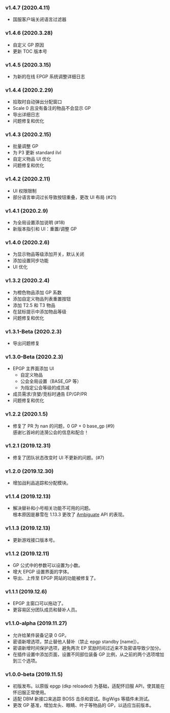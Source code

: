 ### v1.4.7 (2020.4.11)

- 国服客户端关闭语言过滤器

### v1.4.6 (2020.3.28)

- 自定义 GP 原因
- 更新 TOC 版本号

### v1.4.5 (2020.3.15)

- 为新的在线 EPGP 系统调整详细日志

### v1.4.4 (2020.2.29)

- 拾取时自动弹出分配窗口
- Scale 0 且没有备注的物品不会显示 GP
- 导出详细日志
- 问题修复和优化

### v1.4.3 (2020.2.15)

- 批量调整 GP
- 为 P3 更新 standard ilvl
- 自定义物品 UI 优化
- 问题修复和优化

### v1.4.2 (2020.2.11)

- UI 权限限制
- 部分语言单词过长导致按钮重叠，更改 UI 布局 (#21)

### v1.4.1 (2020.2.9)

- 为全局设置添加说明 (#18)
- 新版本指引和 UI：重置/调整 GP

### v1.4.0 (2020.2.6)

- 为显示物品等级添加开关，默认关闭
- 添加设置同步功能
- UI 优化

### v1.3.2 (2020.2.4)

- 为橙色物品添加 GP 系数
- 添加自定义物品列表重置按钮
- 添加 T2.5 和 T3 物品
- 在鼠标提示中添加物品等级
- 问题修复和优化

### v1.3.1-Beta (2020.2.3)

- 导出问题修复

### v1.3.0-Beta (2020.2.3)

- EPGP 主界面添加 UI
  - 自定义物品
  - 公会全局设置（BASE_GP 等）
  - 为指定公会等级的成员减
- 成员需求/贪婪/竞标时通告 EP/GP/PR
- 问题修复和优化

### v1.2.2 (2020.1.5)

- 修复了 PR 为 nan 的问题，0 GP + 0 base_gp (#9)  
  感谢匕首岭的涟漪公会的信息和配合！

### v1.2.1 (2019.12.31)

- 修复了团队状态改变时 UI 不更新的问题。(#7)

### v1.2.0 (2019.12.30)

- 增加战利品追踪和分配模块。

### v1.1.4 (2019.12.13)

- 解决替补和小号相关功能不可用的问题。  
  根本原因是暴雪在 1.13.3 更改了 [Ambiguate](https://wow.gamepedia.com/API_Ambiguate) API 的表现。

### v1.1.3 (2019.12.13)

- 更新游戏接口版本号。

### v1.1.2 (2019.12.11)

- GP 公式中的参数可以设置为小数。
- 增大 EPGP 设置界面的字体。
- 导出、上传至 EPGP 网站的功能被修复了。

### v1.1.1 (2019.12.6)

- EPGP 主窗口可以拖动了。
- 更容易区分团队成员和替补人员。

### v1.1.0-alpha (2019.11.27)

- 允许给某件装备记录 0 GP。
- 密语新增选项，禁止替他人替补（禁止 epgp standby [name]）。
- 密语新增时间保护选项，避免两次 EP 奖励时间过近来不及密语导致少加分。
- 在插件设置中添加页面，设置不同部位装备 GP 比例，从之前的两个选项增加到三个选项。

### v1.0.0-beta (2019.11.5)

- 初版发布。以原版 epgp (dkp reloaded) 为基础，适配怀旧服 API，使其能在怀旧服正常使用。
- 适配 DBM 新接口来追踪 BOSS 击杀和尝试。BigWigs 等插件未测试。
- 更改 GP 基准，增加龙头、眼睛、叶子等物品的 GP，以适应当前版本。
